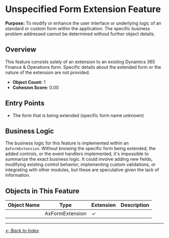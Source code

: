 # Unspecified Form Extension Feature

**Purpose:** To modify or enhance the user interface or underlying logic of an standard or custom form within the application. The specific business problem addressed cannot be determined without further object details.

## Overview

This feature consists solely of an extension to an existing Dynamics 365 Finance & Operations form. Specific details about the extended form or the nature of the extension are not provided.

- **Object Count:** 1
- **Cohesion Score:** 0.00

## Entry Points

- The form that is being extended (specific form name unknown)

## Business Logic

The business logic for this feature is implemented within an `AxFormExtension`. Without knowing the specific form being extended, the added controls, or the event handlers implemented, it's impossible to summarize the exact business logic. It could involve adding new fields, modifying existing control behavior, implementing custom validations, or integrating with other modules, but these are speculative given the lack of information.

## Objects in This Feature

| Object Name | Type | Extension | Description |
|-------------|------|-----------|-------------|
| [](Objects/Unnamed.md) | AxFormExtension | ✓ |  |

---

*[← Back to Index](../../index.md)*
